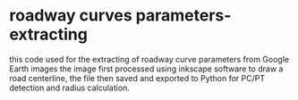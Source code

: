 # roadway curves parameters-extracting
this code used for the extracting of roadway curve parameters from Google Earth images
the image first processed using inkscape software to draw a road centerline,  the file then saved and exported to Python for PC/PT detection and radius calculation. 

